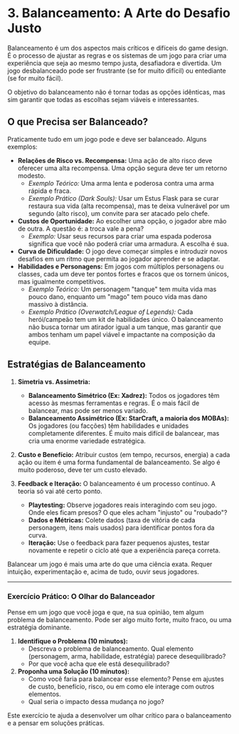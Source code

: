 # 3. Balanceamento: A Arte do Desafio Justo

Balanceamento é um dos aspectos mais críticos e difíceis do game design. É o processo de ajustar as regras e os sistemas de um jogo para criar uma experiência que seja ao mesmo tempo justa, desafiadora e divertida. Um jogo desbalanceado pode ser frustrante (se for muito difícil) ou entediante (se for muito fácil).

O objetivo do balanceamento não é tornar todas as opções idênticas, mas sim garantir que todas as escolhas sejam viáveis e interessantes.

## O que Precisa ser Balanceado?

Praticamente tudo em um jogo pode e deve ser balanceado. Alguns exemplos:

-   **Relações de Risco vs. Recompensa:** Uma ação de alto risco deve oferecer uma alta recompensa. Uma opção segura deve ter um retorno modesto.
    -   *Exemplo Teórico:* Uma arma lenta e poderosa contra uma arma rápida e fraca.
    -   *Exemplo Prático (Dark Souls):* Usar um Estus Flask para se curar restaura sua vida (alta recompensa), mas te deixa vulnerável por um segundo (alto risco), um convite para ser atacado pelo chefe.
-   **Custos de Oportunidade:** Ao escolher uma opção, o jogador abre mão de outra. A questão é: a troca vale a pena?
    -   *Exemplo:* Usar seus recursos para criar uma espada poderosa significa que você não poderá criar uma armadura. A escolha é sua.
-   **Curva de Dificuldade:** O jogo deve começar simples e introduzir novos desafios em um ritmo que permita ao jogador aprender e se adaptar.
-   **Habilidades e Personagens:** Em jogos com múltiplos personagens ou classes, cada um deve ter pontos fortes e fracos que os tornem únicos, mas igualmente competitivos.
    -   *Exemplo Teórico:* Um personagem "tanque" tem muita vida mas pouco dano, enquanto um "mago" tem pouco vida mas dano massivo à distância.
    -   *Exemplo Prático (Overwatch/League of Legends):* Cada herói/campeão tem um kit de habilidades único. O balanceamento não busca tornar um atirador igual a um tanque, mas garantir que ambos tenham um papel viável e impactante na composição da equipe.

## Estratégias de Balanceamento

1.  **Simetria vs. Assimetria:**
    *   **Balanceamento Simétrico (Ex: Xadrez):** Todos os jogadores têm acesso às mesmas ferramentas e regras. É o mais fácil de balancear, mas pode ser menos variado.
    *   **Balanceamento Assimétrico (Ex: StarCraft, a maioria dos MOBAs):** Os jogadores (ou facções) têm habilidades e unidades completamente diferentes. É muito mais difícil de balancear, mas cria uma enorme variedade estratégica.

2.  **Custo e Benefício:** Atribuir custos (em tempo, recursos, energia) a cada ação ou item é uma forma fundamental de balanceamento. Se algo é muito poderoso, deve ter um custo elevado.

3.  **Feedback e Iteração:** O balanceamento é um processo contínuo. A teoria só vai até certo ponto.
    *   **Playtesting:** Observe jogadores reais interagindo com seu jogo. Onde eles ficam presos? O que eles acham "injusto" ou "roubado"?
    *   **Dados e Métricas:** Colete dados (taxa de vitória de cada personagem, itens mais usados) para identificar pontos fora da curva.
    *   **Iteração:** Use o feedback para fazer pequenos ajustes, testar novamente e repetir o ciclo até que a experiência pareça correta.

Balancear um jogo é mais uma arte do que uma ciência exata. Requer intuição, experimentação e, acima de tudo, ouvir seus jogadores.

---

### Exercício Prático: O Olhar do Balanceador

Pense em um jogo que você joga e que, na sua opinião, tem algum problema de balanceamento. Pode ser algo muito forte, muito fraco, ou uma estratégia dominante.

1.  **Identifique o Problema (10 minutos):**
    *   Descreva o problema de balanceamento. Qual elemento (personagem, arma, habilidade, estratégia) parece desequilibrado?
    *   Por que você acha que ele está desequilibrado?
2.  **Proponha uma Solução (10 minutos):**
    *   Como você faria para balancear esse elemento? Pense em ajustes de custo, benefício, risco, ou em como ele interage com outros elementos.
    *   Qual seria o impacto dessa mudança no jogo?

Este exercício te ajuda a desenvolver um olhar crítico para o balanceamento e a pensar em soluções práticas.